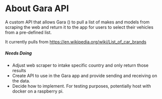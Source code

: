 <h1>About Gara API</h1>
A custom API that allows Gara () to pull a list of makes and models from scraping the web and return it to the app for users to select their vehicles from a pre-defined list.

It currently pulls from https://en.wikipedia.org/wiki/List_of_car_brands

<h5>Needs Doing</h5>

- Adjust web scraper to intake specific country and only return those results
- Create API to use in the Gara app and provide sending and receiving on the data.
- Decide how to implement. For testing purposes, potentially host with docker on a raspberry pi.
